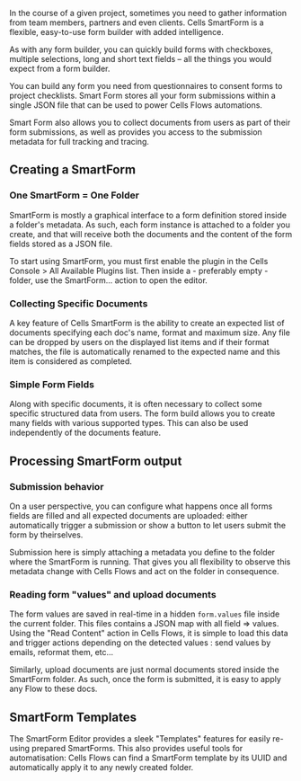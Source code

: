 In the course of a given project, sometimes you need to gather information from team members, partners and even clients. Cells SmartForm is a flexible, easy-to-use form builder with added intelligence.

As with any form builder, you can quickly build forms with checkboxes, multiple selections, long and short text fields – all the things you would expect from a form builder.

You can build any form you need from questionnaires to consent forms to project checklists. Smart Form stores all your form submissions within a single JSON file that can be used to power Cells Flows automations.

Smart Form also allows you to collect documents from users as part of their form submissions, as well as provides you access to the submission metadata for full tracking and tracing.

## Creating a SmartForm

### One SmartForm = One Folder

SmartForm is mostly a graphical interface to a form definition stored inside a folder's metadata. As such, each form instance is attached to a folder you create, and that will receive both the documents and the content of the form fields stored as a JSON file.

To start using SmartForm, you must first enable the plugin in the Cells Console > All Available Plugins list. Then inside a - preferably empty - folder, use the SmartForm... action to open the editor.

### Collecting Specific Documents

A key feature of Cells SmartForm is the ability to create an expected list of documents specifying each doc's name, format and maximum size. Any file can be dropped by users on the displayed list items and if their format matches, the file is automatically renamed to the expected name and this item is considered as completed. 

### Simple Form Fields

Along with specific documents, it is often necessary to collect some specific structured data from users. The form build allows you to create many fields with various supported types. This can also be used independently of the documents feature.

## Processing SmartForm output

### Submission behavior

On a user perspective, you can configure what happens once all forms fields are filled and all expected documents are uploaded: either automatically trigger a submission or show a button to let users submit the form by theirselves. 

Submission here is simply attaching a metadata you define to the folder where the SmartForm is running. That gives you all flexibility to observe this metadata change with Cells Flows and act on the folder in consequence.

### Reading form "values" and upload documents 

The form values are saved in real-time in a hidden `form.values` file inside the current folder. This files contains a JSON map with all field => values. Using the "Read Content" action in Cells Flows, it is simple to load this data and trigger actions depending on the detected values : send values by emails, reformat them, etc... 

Similarly, upload documents are just normal documents stored inside the SmartForm folder. As such, once the form is submitted, it is easy to apply any Flow to these docs.

## SmartForm Templates

The SmartForm Editor provides a sleek "Templates" features for easily re-using prepared SmartForms. This also provides useful tools for automatisation: Cells Flows can find a SmartForm template by its UUID and automatically apply it to any newly created folder.